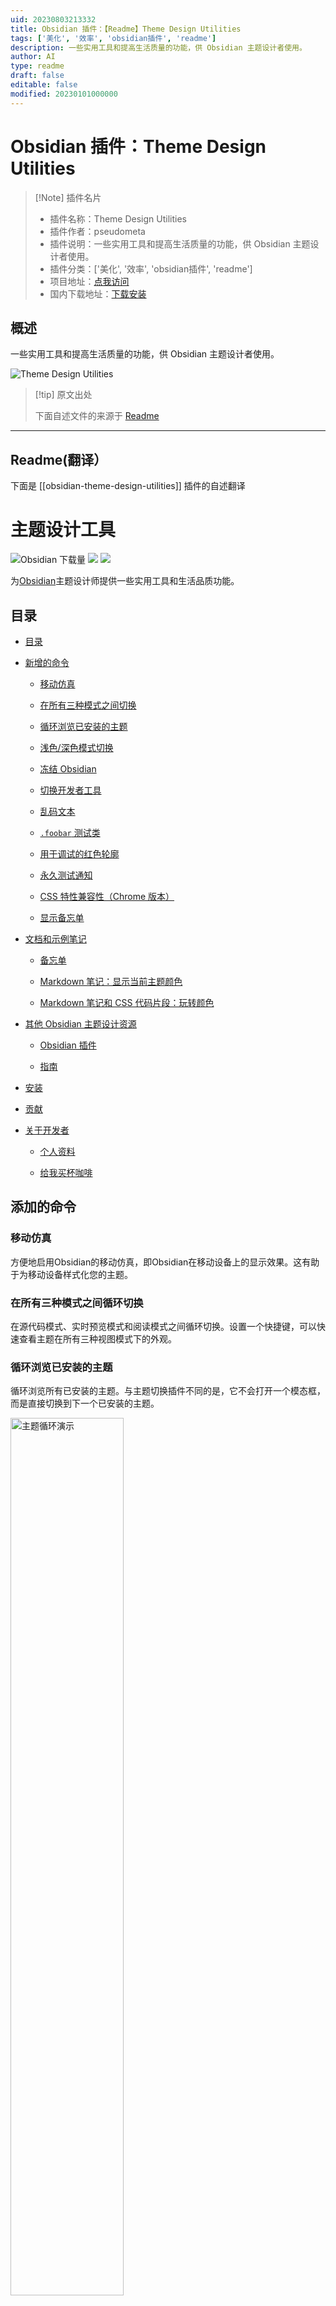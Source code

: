 ```yaml
---
uid: 20230803213332
title: Obsidian 插件：【Readme】Theme Design Utilities
tags: ['美化', '效率', 'obsidian插件', 'readme']
description: 一些实用工具和提高生活质量的功能，供 Obsidian 主题设计者使用。
author: AI
type: readme
draft: false
editable: false
modified: 20230101000000
---
```


# Obsidian 插件：Theme Design Utilities

> [!Note] 插件名片
> - 插件名称：Theme Design Utilities
> - 插件作者：pseudometa
> - 插件说明：一些实用工具和提高生活质量的功能，供 Obsidian 主题设计者使用。
> - 插件分类：['美化', '效率', 'obsidian插件', 'readme']
> - 项目地址：[点我访问](https://github.com/chrisgrieser/obsidian-theme-design-utilities)
> - 国内下载地址：[下载安装](https://pkmer.cn/products/plugin/pluginMarket/?obsidian-theme-design-utilities)

## 概述

一些实用工具和提高生活质量的功能，供 Obsidian 主题设计者使用。

![Theme Design Utilities](https://cdn.pkmer.cn/covers/obsidian-theme-design-utilities.png!pkmer)

> [!tip] 原文出处
> 
>下面自述文件的来源于 [Readme](https://ghproxy.net/https://raw.githubusercontent.com/chrisgrieser/obsidian-theme-design-utilities/main/README.md)
> 

---

## Readme(翻译）

下面是 [[obsidian-theme-design-utilities]] 插件的自述翻译



# 主题设计工具

![Obsidian 下载量](https://img.shields.io/badge/dynamic/json?logo=obsidian&color=%23483699&label=下载量&query=%24%5B%22obsidian-theme-design-utilities%22%5D.downloads&url=https%3A%2F%2Fraw.githubusercontent.com%2Fobsidianmd%2Fobsidian-releases%2Fmaster%2Fcommunity-plugin-stats.json&style=plastic) ![](https://img.shields.io/github/v/release/chrisgrieser/obsidian-theme-design-utilities?label=最新版本&style=plastic) [![](https://img.shields.io/badge/更新日志-点击这里-FFE800?style=plastic)](Changelog.md)

为[Obsidian](https://obsidian.md/)主题设计师提供一些实用工具和生活品质功能。

## 目录

<!--toc:start-->

- [目录](#目录)

- [新增的命令](#新增的命令)

  - [移动仿真](#移动仿真)

  - [在所有三种模式之间切换](#在所有三种模式之间切换)

  - [循环浏览已安装的主题](#循环浏览已安装的主题)

  - [浅色/深色模式切换](#浅色深色模式切换)

  - [冻结 Obsidian](#冻结-obsidian)

  - [切换开发者工具](#切换开发者工具)

  - [乱码文本](#乱码文本)

  - [`.foobar` 测试类](#foobar-测试类)

  - [用于调试的红色轮廓](#用于调试的红色轮廓)

  - [永久测试通知](#永久测试通知)

  - [CSS 特性兼容性（Chrome 版本）](#css-特性兼容性chrome-版本)

  - [显示备忘单](#显示备忘单)

- [文档和示例笔记](#文档和示例笔记)

  - [备忘单](#备忘单)

  - [Markdown 笔记：显示当前主题颜色](#markdown-笔记显示当前主题颜色)

  - [Markdown 笔记和 CSS 代码片段：玩转颜色](#markdown-笔记和-css-代码片段玩转颜色)

- [其他 Obsidian 主题设计资源](#其他-obsidian-主题设计资源)

  - [Obsidian 插件](#obsidian-插件)

  - [指南](#指南)

- [安装](#安装)

- [贡献](#贡献)

- [关于开发者](#关于开发者)

  - [个人资料](#个人资料)

  - [给我买杯咖啡](#给我买杯咖啡)

<!--toc:end-->

## 添加的命令

### 移动仿真
方便地启用Obsidian的移动仿真，即Obsidian在移动设备上的显示效果。这有助于为移动设备样式化您的主题。

### 在所有三种模式之间循环切换

在源代码模式、实时预览模式和阅读模式之间循环切换。设置一个快捷键，可以快速查看主题在所有三种视图模式下的外观。

### 循环浏览已安装的主题

循环浏览所有已安装的主题。与主题切换插件不同的是，它不会打开一个模态框，而是直接切换到下一个已安装的主题。



<img width=60% alt="主题循环演示" src="demo/theme-cycler.gif">

### 浅色/深色模式切换
一个简单的命令，用于在浅色和深色模式之间切换。设置一个快捷键，可以快速改变主题的模式。

<img src="https://user-images.githubusercontent.com/73286100/148293043-c16e8d32-489d-4f14-9b26-9d00c6a83901.gif" alt="Screen Recording 2022-01-05 at 22 36 10" width=60%>

### 冻结 Obsidian
在一小段延迟后，打开开发工具并冻结与 Obsidian 的交互。在此期间，您可以创建临时元素，如上下文菜单或工具提示，它们将保持在屏幕上。

要解冻 Obsidian，请点击出现在 Obsidian 顶部的“播放”按钮。

<img src="https://user-images.githubusercontent.com/73286100/144731519-2f64352e-5264-45c3-bb3c-eb05c56a8322.png" alt="image" width=25%>

### 切换开发者工具

打开/关闭开发者工具（开发者控制台）。与Obsidian内置的打开开发者工具的方法相同，但在命令面板中可用，可以为其设置自定义热键。

混淆文本

混淆整个应用程序中的所有文本。当悬停在元素上时，“解混淆”它们。这样，您可以在保持隐私的同时共享屏幕截图。

### `.foobar` 测试类
此命令将一个测试类 `.foobar` 添加/移除到 DOM 元素 `.app-container`。这样，您可以快速切换一些用于调试目的的 CSS 样式，而无需启用/禁用代码片段。

```css
.app-container.foobar h1 {
	color: red;
}
```

### 用于调试的红色轮廓

为所有元素添加红色轮廓。再次运行命令以删除轮廓。这些轮廓对于调试非常有用，[本质上相当于CSS中的`console.log()`](https://www.youtube.com/shorts/ii-lSK2_Nu4)。

### 永久测试通知
发布一个通知（通告），直到你点击它才会消失。这对于样式化通知非常有用，因为它们通常会很快消失。

<img width=40% alt="Screenshot 2022-01-05 22 28 09" src="https://user-images.githubusercontent.com/73286100/148292139-86847227-5048-41e4-a6dc-768e4b54728b.png">

### CSS特性兼容性（Chrome版本）
- 将显示Obsidian用于渲染CSS的当前Chrome版本的通知。像[MDN](https://developer.mozilla.org/en-US/)或[W3-Schools](https://www.w3schools.com/cssref/css3_pr_overflow-y.asp)这样的网站通常在特定CSS特性的文档页面底部记录所需的最低Chrome版本。
- 在iOS上，Obsidian使用的是Safari引擎，其版本与用户使用的iOS版本相匹配。[苹果自己发布了iOS版本的普及情况 - 从而确定了要针对的底层Safari版本](https://developer.apple.com/support/app-store/)。

如果您正在使用[stylelint](https://stylelint.io/)，您还可以简单地使用方便的[stylelint-no-unsupported-browser-features插件](https://www.npmjs.com/package/stylelint-no-unsupported-browser-features)，并将其添加到您的`.stylelintrc.json`文件中：

```json
{
	"extends": ["stylelint-config-recommended"],
	"plugins": ["stylelint-no-unsupported-browser-features"],
	"rules": [
		"plugin/no-unsupported-browser-features": [true, {
			"browsers": ["last 10 Chrome versions", "last 3 iOS versions"],
			"ignore": ["css-masks"],
			"ignorePartialSupport": true
		}],
	]
}
```

### 显示备忘单
打开一个显示Obsidian CSS类的备忘单。

<img src="./cheatsheets/css-classes.png" alt="Obsidian API Model" width=40%>

## 文档和示例笔记
您可以在不安装插件的情况下访问这些资源。

### 备忘单
您可以从[备忘单文件夹](https://github.com/chrisgrieser/obsidian-theme-design-utilities/tree/main/cheatsheets)获取各种Obsidian设计备忘单。

### Markdown笔记：显示当前主题颜色
[`theme-design-utilities-current_theme.md`](https://github.com/chrisgrieser/obsidian-theme-design-utilities/tree/main/color-playground/theme-design-utilities-current_theme.md) 是一个Markdown文件，可以添加到您的保险库中以显示当前的主题颜色。

<img src="./demo/color-playground_note-current_theme-screenshot.png" alt="currrent_theme colors note, screenshots" width=40%>

### Markdown笔记和CSS片段：玩转颜色

[`theme-design-utilities-colorplay.md`](https://github.com/chrisgrieser/obsidian-theme-design-utilities/tree/main/color-playground/theme-design-utilities-colorplay.md)是一个Markdown笔记，它和它的[伴侣CSS片段](https://github.com/chrisgrieser/obsidian-theme-design-utilities/tree/main/color-playground/theme-design-utilities-colorplay.md)展示了彩色方块。将该笔记添加到您的保险库中，将CSS片段添加到您的片段集合中。您可以通过编辑CSS片段或使用[Style Settings插件](https://github.com/mgmeyers/obsidian-style-settings)来更改颜色。



<img src="./demo/color-playground_note-colorplay-screenshot.png" alt="colorplay colors note, screenshot" width=40%>

其他资源供Obsidian主题设计师使用

### Obsidian插件
- [我的片段](https://github.com/chetachiezikeuzor/MySnippets-Plugin)
- [主题选择器](https://github.com/kenset/obsidian-theme-picker)
- [打印预览](https://github.com/nothingislost/obsidian-print-preview)（未列出）
- [主题热重载](https://github.com/mProjectsCode/obsidian-theme-hot-reload-plugin)

### 指南
- [主题设计师的资源和指南概述](https://publish.obsidian.md/hub/04+-+Guides%2C+Workflows%2C+%26+Courses/for+Theme+Designers)
- [为什么以及如何在Obsidian主题中使用Stylelint](https://publish.obsidian.md/hub/04+-+Guides%2C+Workflows%2C+%26+Courses/Guides/Why+and+How+to+use+Stylelint+for+your+Obsidian+Theme)
- [想要在你的Obsidian主题中使用Sass吗？这是如何和为什么](https://publish.obsidian.md/hub/04+-+Guides%2C+Workflows%2C+%26+Courses/Guides/Want+some+Sass+with+your+obsidian+theme%E2%80%BD+here's+How+and+Why)
- [如何使用Obsidian 1.0 CSS变量](https://www.youtube.com/watch?v=yl0pvIRTWWo)

## 安装
此插件可在Obsidian的社区插件浏览器中找到：`设置` → `社区插件` → `浏览` → 搜索*"Theme Design Utilities"*

## 贡献
欢迎提交Pull Requests以添加更多的实用工具。

在提交Pull Requests之前，请使用存储库中的`.eslintrc`配置，并运行eslint。🙂

```shell

# 运行 eslint 修复最常见的错误
eslint --fix *.ts

## 关于开发者
在我的日常工作中，我是一名社会学家，研究数字经济背后的社会机制。在我的博士项目中，我研究应用经济的治理以及软件生态系统如何处理创新和兼容性之间的紧张关系。如果您对这个主题感兴趣，请随时与我联系。

<!-- markdown-link-check-disable -->

### 个人资料
- [学术网站](https://chris-grieser.de/)
- [ResearchGate](https://www.researchgate.net/profile/Christopher-Grieser)
- [Discord](https://discordapp.com/users/462774483044794368/)
- [GitHub](https://github.com/chrisgrieser/)
- [Twitter](https://twitter.com/pseudo_meta)
- [LinkedIn](https://www.linkedin.com/in/christopher-grieser-ba693b17a/)

### 请给我买杯咖啡





